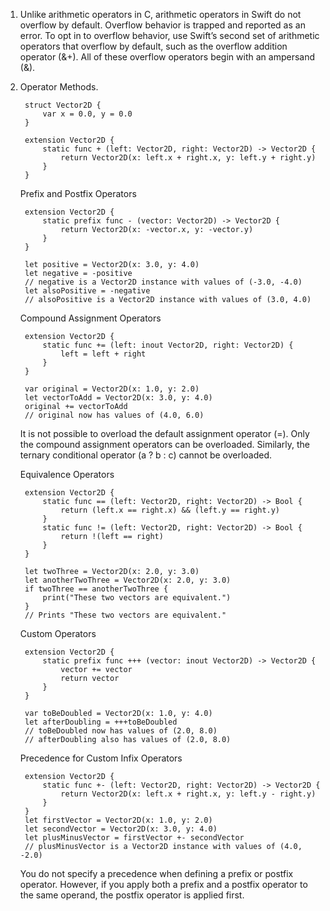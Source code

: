 1. Unlike arithmetic operators in C, arithmetic operators in Swift do not overflow by default. Overflow behavior is trapped and reported as an error. To opt in to overflow behavior, use Swift’s second set of arithmetic operators that overflow by default, such as the overflow addition operator (&+). All of these overflow operators begin with an ampersand (&).
2. Operator Methods.

        struct Vector2D {
            var x = 0.0, y = 0.0
        }
        
        extension Vector2D {
            static func + (left: Vector2D, right: Vector2D) -> Vector2D {
                return Vector2D(x: left.x + right.x, y: left.y + right.y)
            }
        }
    
    Prefix and Postfix Operators

        extension Vector2D {
            static prefix func - (vector: Vector2D) -> Vector2D {
                return Vector2D(x: -vector.x, y: -vector.y)
            }
        }

        let positive = Vector2D(x: 3.0, y: 4.0)
        let negative = -positive
        // negative is a Vector2D instance with values of (-3.0, -4.0)
        let alsoPositive = -negative
        // alsoPositive is a Vector2D instance with values of (3.0, 4.0)
    
    Compound Assignment Operators

        extension Vector2D {
            static func += (left: inout Vector2D, right: Vector2D) {
                left = left + right
            }
        }

        var original = Vector2D(x: 1.0, y: 2.0)
        let vectorToAdd = Vector2D(x: 3.0, y: 4.0)
        original += vectorToAdd
        // original now has values of (4.0, 6.0)

    It is not possible to overload the default assignment operator (=). Only the compound assignment operators can be overloaded. Similarly, the ternary conditional operator (a ? b : c) cannot be overloaded.

    Equivalence Operators

        extension Vector2D {
            static func == (left: Vector2D, right: Vector2D) -> Bool {
                return (left.x == right.x) && (left.y == right.y)
            }
            static func != (left: Vector2D, right: Vector2D) -> Bool {
                return !(left == right)
            }
        }

        let twoThree = Vector2D(x: 2.0, y: 3.0)
        let anotherTwoThree = Vector2D(x: 2.0, y: 3.0)
        if twoThree == anotherTwoThree {
            print("These two vectors are equivalent.")
        }
        // Prints "These two vectors are equivalent."

    Custom Operators

        extension Vector2D {
            static prefix func +++ (vector: inout Vector2D) -> Vector2D {
                vector += vector
                return vector
            }
        }
        
        var toBeDoubled = Vector2D(x: 1.0, y: 4.0)
        let afterDoubling = +++toBeDoubled
        // toBeDoubled now has values of (2.0, 8.0)
        // afterDoubling also has values of (2.0, 8.0)

    Precedence for Custom Infix Operators

        extension Vector2D {
            static func +- (left: Vector2D, right: Vector2D) -> Vector2D {
                return Vector2D(x: left.x + right.x, y: left.y - right.y)
            }
        }
        let firstVector = Vector2D(x: 1.0, y: 2.0)
        let secondVector = Vector2D(x: 3.0, y: 4.0)
        let plusMinusVector = firstVector +- secondVector
        // plusMinusVector is a Vector2D instance with values of (4.0, -2.0)
    
    You do not specify a precedence when defining a prefix or postfix operator. However, if you apply both a prefix and a postfix operator to the same operand, the postfix operator is applied first.


